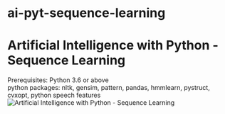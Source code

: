 # ai-pyt-sequence-learning

# Artificial Intelligence with Python - Sequence Learning

Prerequisites: 
	Python 3.6 or above <br>
	python packages: nltk, gensim, pattern, pandas, hmmlearn, pystruct, cvxopt, python speech features
![Artificial Intelligence with Python - Sequence Learning](https://user-images.githubusercontent.com/5083752/37868861-72df024a-2fb6-11e8-93c0-a7a719149d71.png)
